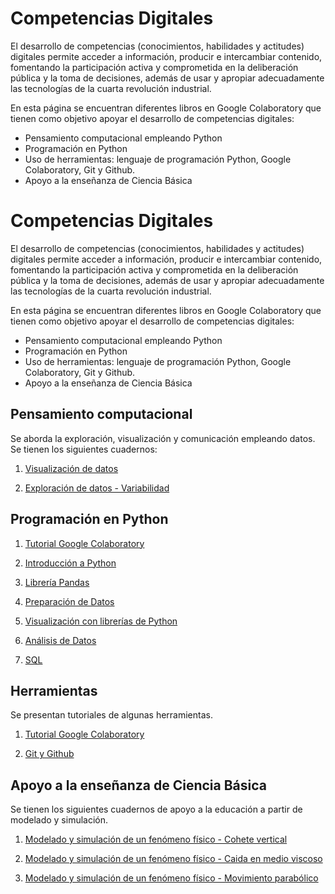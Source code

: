 # Competencias Digitales

El desarrollo de competencias (conocimientos, habilidades y actitudes) digitales permite acceder a información, producir e intercambiar contenido, fomentando la participación activa y comprometida en la deliberación pública y la toma de decisiones, además de usar y apropiar adecuadamente las tecnologías de la cuarta revolución industrial.

En esta página se encuentran diferentes libros en Google Colaboratory que tienen como objetivo apoyar el desarrollo de competencias digitales:
- Pensamiento computacional empleando Python
- Programación en Python
- Uso de herramientas: lenguaje de programación Python, Google Colaboratory, Git y Github.
- Apoyo a la enseñanza de Ciencia Básica

# Competencias Digitales

El desarrollo de competencias (conocimientos, habilidades y actitudes) digitales permite acceder a información, producir e intercambiar contenido, fomentando la participación activa y comprometida en la deliberación pública y la toma de decisiones, además de usar y apropiar adecuadamente las tecnologías de la cuarta revolución industrial.

En esta página se encuentran diferentes libros en Google Colaboratory que tienen como objetivo apoyar el desarrollo de competencias digitales:
- Pensamiento computacional empleando Python
- Programación en Python
- Uso de herramientas: lenguaje de programación Python, Google Colaboratory, Git y Github.
- Apoyo a la enseñanza de Ciencia Básica

## Pensamiento computacional
Se aborda la exploración, visualización y comunicación empleando datos. Se tienen los siguientes cuadernos:

1. [Visualización de datos](https://colab.research.google.com/github/FerneyOAmaya/Competencias-Digitales/blob/master/0_Visualizacion.ipynb)

2. [Exploración de datos - Variabilidad](https://colab.research.google.com/github/FerneyOAmaya/Competencias-Digitales/blob/master/1_Exploracion_Variabilidad.ipynb)

## Programación en Python

1. [Tutorial Google Colaboratory](https://colab.research.google.com/github/FerneyOAmaya/Competencias-Digitales/blob/master/GoogleColaboratory.ipynb)

2. [Introducción a Python](https://colab.research.google.com/github/FerneyOAmaya/Competencias-Digitales/blob/master/0_Python.ipynb)

3. [Librería Pandas](https://colab.research.google.com/github/FerneyOAmaya/Competencias-Digitales/blob/master/Pandas.ipynb)

4. [Preparación de Datos](https://colab.research.google.com/github/FerneyOAmaya/Competencias-Digitales/blob/master/PreparacionDatos.ipynb)

5. [Visualización con librerías de Python](https://colab.research.google.com/github/FerneyOAmaya/Competencias-Digitales/blob/master/Visualizacion.ipynb)

6. [Análisis de Datos](https://colab.research.google.com/github/FerneyOAmaya/Competencias-Digitales/blob/master/AnalisisDatos.ipynb)

7. [SQL](https://colab.research.google.com/github/FerneyOAmaya/Competencias-Digitales/blob/master/SQL.ipynb)


## Herramientas
Se presentan tutoriales de algunas herramientas.

1. [Tutorial Google Colaboratory](https://colab.research.google.com/github/FerneyOAmaya/Competencias-Digitales/blob/master/GoogleColaboratory.ipynb)

2. [Git y Github](https://github.com/FerneyOAmaya/Competencias-Digitales/blob/master/0_GitGithub.pdf)

## Apoyo a la enseñanza de Ciencia Básica
Se tienen los siguientes cuadernos de apoyo a la educación a partir de modelado y simulación.

1. [Modelado y simulación de un fenómeno físico - Cohete vertical](https://colab.research.google.com/github/FerneyOAmaya/Competencias-Digitales/blob/master/Cohete.ipynb)

2. [Modelado y simulación de un fenómeno físico - Caida en medio viscoso](https://colab.research.google.com/github/FerneyOAmaya/Competencias-Digitales/blob/master/Caida_friccion.ipynb)

3. [Modelado y simulación de un fenómeno físico - Movimiento parabólico](https://colab.research.google.com/github/FerneyOAmaya/Competencias-Digitales/blob/master/Parabolico.ipynb)
